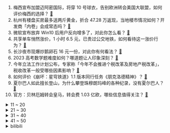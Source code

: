 1. 梅西宣布加盟迈阿密国际，将穿 10 号球衣，告别欧洲转会美国大联盟，如何评价梅西的选择？ [:link:](https://www.zhihu.com/question/605363198)
2. 杭州有楼盘买房最多送两斤黄金，折合 47.28 万返现，当地楼市情况如何？开发商「内卷」会成常态吗？ [:link:](https://www.zhihu.com/question/605337792)
3. 微软宣布放弃 Win10 后用户反向增多了，对此你怎么看？ [:link:](https://www.zhihu.com/question/605027427)
4. 共享单车悄然涨价，1 小时 6.5 元，已贵过公交地铁，如何看待这一涨价行为？ [:link:](https://www.zhihu.com/question/605241957)
5. 长沙夜市现爆炒鹅卵石 16 元一份，对此你有何看法？ [:link:](https://www.zhihu.com/question/604881315)
6. 2023 高考数学题难度如何？哪道题让人印象深刻？ [:link:](https://www.zhihu.com/question/605281198)
7. 今年立法工作计划公布，专家称「今年不会推进个税改革及房地产税改革」，税收改革一般受哪些因素影响？ [:link:](https://www.zhihu.com/question/605361770)
8. 如何评价《崩坏：星穹铁道》1.1 版本同行任务《朋克洛德精神》？ [:link:](https://www.zhihu.com/question/603250453)
9. 夏尔巴人如此擅长登山，为什么攀登珠穆朗玛峰的各种纪录，没有夏尔巴人？ [:link:](https://www.zhihu.com/question/509831714)
10. 官方：贝林厄姆转会皇马，转会费 1.03 亿欧，哪些信息值得关注？ [:link:](https://www.zhihu.com/question/605361857)
<details>
<summary>11 ~ 20</summary>

11. 如何看待2023年6月8日A股市场？ [:link:](https://www.zhihu.com/question/605344839)
12. 对你来说，海有着哪些特殊的意义？「与海相伴」是一种怎样的体验？ [:link:](https://www.zhihu.com/question/603818364)
13. 如何评价林志颖成为小鹏G6品牌智友？ [:link:](https://www.zhihu.com/question/605038425)
14. 今年 618，你打算购买什么家电实现「去家务化」？ [:link:](https://www.zhihu.com/question/603689254)
15. 《暗黑破坏神 4》有哪些实用的开荒建议？ [:link:](https://www.zhihu.com/question/604407231)
16. 海关总署消息「今年前 5 个月我国进出口总值 16.77 万亿元，同比增长 4.7%」，如何解读？ [:link:](https://www.zhihu.com/question/605246256)
17. 国企领导与异性牵手逛街被拍，公司账号火速注销，官方通报胡某勇已被免职，接受纪委核查，哪些信息值得关注？ [:link:](https://www.zhihu.com/question/605268126)
18. 夏天到了，有哪些自己在家就能做出的清爽夏日饮品？ [:link:](https://www.zhihu.com/question/604252334)
19. 离岸人民币兑美元跌破 7.14，触及 2023 年新低，哪些信息值得关注？ [:link:](https://www.zhihu.com/question/605172547)
20. 随着 AI 技术的发展，人工智能是否会成为热门专业？未来想从事这方面工作该报考哪些专业？ [:link:](https://www.zhihu.com/question/604528407)
</details>
<details>
<summary>21 ~ 30</summary>

21. 如果考研再来一次，你会做出哪些改变？ [:link:](https://www.zhihu.com/question/594228903)
22. 如何看待西安魏家凉皮下线美团外卖业务，你怎么看? [:link:](https://www.zhihu.com/question/604848307)
23. 可以留一句祝福高考生的诗词吗？ [:link:](https://www.zhihu.com/question/605220236)
24. 《塞尔达：王国之泪》和《旷野之息》里面，希卡科技和佐那乌科技哪个更强？ [:link:](https://www.zhihu.com/question/602868389)
25. 多家国有大行 6 月 8 日起下调人民币存款利率，释放了什么信号？将带来哪些影响？ [:link:](https://www.zhihu.com/question/605298719)
26. 老板的一句话：“我要功劳，不要苦劳”，你怎么看？ [:link:](https://www.zhihu.com/question/599044001)
27. 有哪些建议和提醒送给大一学生？ [:link:](https://www.zhihu.com/question/377593484)
28. 如何看待 Apple Vision Pro 发布后，苹果股价不涨反跌？ [:link:](https://www.zhihu.com/question/604993519)
29. 萧熏儿为什么非要嫁给萧炎？ [:link:](https://www.zhihu.com/question/448033860)
30. 如何评价 2023 年高考天津卷作文题「使命与担当」？ [:link:](https://www.zhihu.com/question/605232996)
</details>
<details>
<summary>31 ~ 40</summary>

31. 贵州「村超」氛围火爆，现场近 5 万人观赛，韩乔生坐梯子上解说，如何看待这样的民间足球赛事？ [:link:](https://www.zhihu.com/question/605094646)
32. 农业农村部、体育总局发文，举办全国和美乡村篮球大赛「 村BA 」，哪些信息值得关注？ [:link:](https://www.zhihu.com/question/605304366)
33. 你被哪些雕塑作品震撼过？ [:link:](https://www.zhihu.com/question/47638581)
34. 俄防长称「已挫败乌军 3 日内多次反攻，歼敌 3700 余人」，当前俄乌战场形势如何？ [:link:](https://www.zhihu.com/question/605224337)
35. 我国科研人员发现宇宙中最古老恒星遗迹，这一发现对探索宇宙演化历史有何种意义？ [:link:](https://www.zhihu.com/question/605338539)
36. 如何在字数够的前提下写出高考 0 分作文？ [:link:](https://www.zhihu.com/question/605300883)
37. 金融行业降薪潮已至，有券商部分员工下调幅度为 6000 元至 1 万元不等。此举意味着什么？ [:link:](https://www.zhihu.com/question/605232027)
38. 很多员工，在工作上，刻意磨洋工，不肯尽全力，背后的原因有哪些？ [:link:](https://www.zhihu.com/question/591648254)
39. 苹果发布 tvOS 17，支持 Apple TV 用户 FaceTime 视频通话，哪些更新值得关注？ [:link:](https://www.zhihu.com/question/605311833)
40. 多家美媒报道「美国务卿布林肯将在几周内访华」，外交部回应称「没有可以提供的消息」，哪些信息值得关注？ [:link:](https://www.zhihu.com/question/605254075)
</details>
<details>
<summary>41 ~ 50</summary>

41. 你对当年的高考成绩满意吗？ [:link:](https://www.zhihu.com/question/604652373)
42. 亲子关系和学习成绩哪个重要? [:link:](https://www.zhihu.com/question/597616453)
43. 男朋友因为我要继续上学要分手，该继续吗？ [:link:](https://www.zhihu.com/question/604586405)
44. 参加 2023 年高考是一种怎样的体验？第一天考完感受如何？ [:link:](https://www.zhihu.com/question/604195740)
45. 《崩坏：星穹铁道》银狼实装，你抽到了吗?手感如何?有哪些配队推荐？ [:link:](https://www.zhihu.com/question/605266201)
46. 今年 618，你打算购买什么样的家电实现「去家务化」？ [:link:](https://www.zhihu.com/question/605152769)
47. 《崩坏：星穹铁道》1.1 版本「银河漫游」更新，你的体验如何？ [:link:](https://www.zhihu.com/question/605276402)
48. 2023 LPL 夏季赛 EDG 1:2 不敌 BLG，如何评价这场比赛？ [:link:](https://www.zhihu.com/question/605336971)
49. 怎么才能让自己的文笔变好？ [:link:](https://www.zhihu.com/question/479235660)
50. 赫尔松地区大坝被炸毁，洪水泛滥，俄乌各执一词，事实真相是什么？俄乌战争将走向何方？ [:link:](https://www.zhihu.com/question/605068506)
</details><details>
<summary>bilibili</summary>

</details>